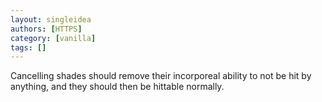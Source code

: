 ```yaml
---
layout: singleidea
authors: [HTTPS]
category: [vanilla]
tags: []
---
```

Cancelling shades should remove their incorporeal ability to not be hit by anything, and they should then be hittable normally.
